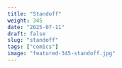 ```yaml
---
title: "Standoff"
weight: 345
date: "2025-07-11"
draft: false
slug: "standoff"
tags: ["comics"]
image: "featured-345-standoff.jpg"
---
```

